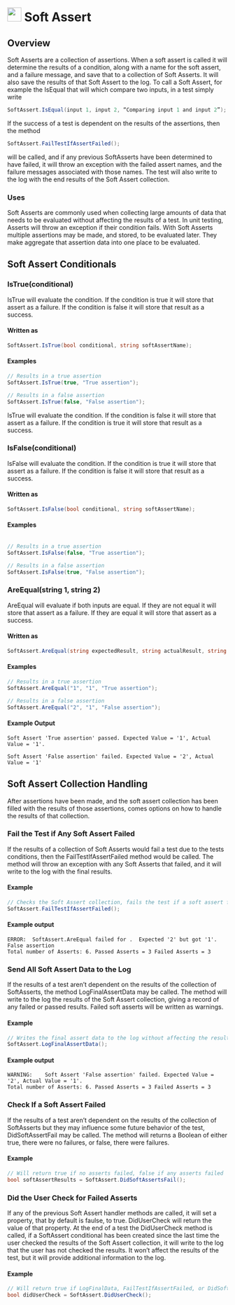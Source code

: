 # <img src="resources/maqslogo.ico" height="32" width="32"> Soft Assert

## Overview
Soft Asserts are a collection of assertions.  When a soft assert is called it will determine the results of a condition, along with a name for the soft assert, and a failure message, and save that to a collection of Soft Asserts.  It will also save the results of that Soft Assert to the log.
To call a Soft Assert, for example the IsEqual that will which compare two inputs, in a test simply write 
```csharp
SoftAssert.IsEqual(input 1, input 2, “Comparing input 1 and input 2”);  
```
If the success of a test is dependent on the results of the assertions, then the method 
```csharp
SoftAssert.FailTestIfAssertFailed();
``` 
will be called, and if any previous SoftAsserts have been determined to have failed, it will throw an exception with the failed assert names, and the failure messages associated with those names.  The test will also write to the log with the end results of the Soft Assert collection.

### Uses
Soft Asserts are commonly used when collecting large amounts of data that needs to be evaluated without affecting the results of a test.  In unit testing, Asserts will throw an exception if their condition fails.  With Soft Asserts multiple assertions may be made, and stored, to be evaluated later.  They make aggregate that assertion data into one place to be evaluated.
## Soft Assert Conditionals
### IsTrue(conditional)
IsTrue will evaluate the condition. If the condition is true it will store that assert as a failure. If the condition is false it will store that result as a success.

#### Written as
```csharp
SoftAssert.IsTrue(bool conditional, string softAssertName);
```
#### Examples
```csharp
// Results in a true assertion
SoftAssert.IsTrue(true, "True assertion");

// Results in a false assertion
SoftAssert.IsTrue(false, "False assertion");
``` 
IsTrue will evaluate the condition.  If the condition is false it will store that assert as a failure.  If the condition is true it will store that result as a success.
### IsFalse(conditional)
IsFalse will evaluate the condition.  If the condition is true it will store that assert as a failure.  If the condition is false it will store that result as a success.

#### Written as
```csharp
SoftAssert.IsFalse(bool conditional, string softAssertName);
```
#### Examples
```csharp
            
// Results in a true assertion
SoftAssert.IsFalse(false, "True assertion");

// Results in a false assertion
SoftAssert.IsFalse(true, "False assertion");
``` 

### AreEqual(string 1, string 2)
AreEqual will evaluate if both inputs are equal.  If they are not equal it will store that assert as a failure.  If they are equal it will store that assert as a success.

#### Written as
```csharp
SoftAssert.AreEqual(string expectedResult, string actualResult, string softAssertName);
```
#### Examples
```csharp
// Results in a true assertion
SoftAssert.AreEqual("1", "1", "True assertion");

// Results in a false assertion
SoftAssert.AreEqual("2", "1", "False assertion");
``` 
#### Example Output
```
Soft Assert 'True assertion' passed. Expected Value = '1', Actual Value = '1'.

Soft Assert 'False assertion' failed. Expected Value = '2', Actual Value = '1'
```
## Soft Assert Collection Handling
After assertions have been made, and the soft assert collection has been filled with the results of those assertions, comes options on how to handle the results of that collection.
### Fail the Test if Any Soft Assert Failed
If the results of a collection of Soft Asserts would fail a test due to the tests conditions, then the FailTestIfAssertFailed method would be called.  The method will throw an exception with any Soft Asserts that failed, and it will write to the log with the final results.

#### Example
```csharp
// Checks the Soft Assert collection, fails the test if a soft assert failed
SoftAssert.FailTestIfAssertFailed();
``` 

#### Example output
```
ERROR:	SoftAssert.AreEqual failed for .  Expected '2' but got '1'.  False assertion
Total number of Asserts: 6. Passed Asserts = 3 Failed Asserts = 3
``` 


### Send All Soft Assert Data to the Log
If the results of a test aren’t dependent on the results of the collection of SoftAsserts, the method LogFinalAssertData may be called.  The method will write to the log the results of the Soft Assert collection, giving a record of any failed or passed results.  Failed soft asserts will be written as warnings.

#### Example
```csharp
// Writes the final assert data to the log without affecting the results of the test
SoftAssert.LogFinalAssertData();
``` 
#### Example output
```
WARNING:	Soft Assert 'False assertion' failed. Expected Value = '2', Actual Value = '1'.
Total number of Asserts: 6. Passed Asserts = 3 Failed Asserts = 3
``` 

### Check If a Soft Assert Failed
If the results of a test aren’t dependent on the results of the collection of SoftAsserts but they may influence some future behavior of the test, DidSoftAssertFail may be called.  The method will returns a Boolean of either true, there were no failures, or false, there were failures.

#### Example
```csharp
// Will return true if no asserts failed, false if any asserts failed
bool softAssertResults = SoftAssert.DidSoftAssertsFail();
``` 

### Did the User Check for Failed Asserts
If any of the previous Soft Assert handler methods are called, it will set a property, that by default is faulse, to true.  DidUserCheck will return the value of that property.  At the end of a test the DidUserCheck method is called, if a SoftAssert conditional has been created since the last time the user checked the results of the Soft Assert collection, it will write to the log that the user has not checked the results.  It won’t affect the results of the test, but it will provide additional information to the log.

#### Example
```csharp
// Will return true if LogFinalData, FailTestIfAssertFailed, or DidSoftAssertFail was called
bool didUserCheck = SoftAssert.DidUserCheck();
``` 


